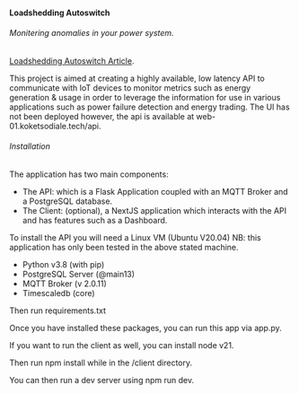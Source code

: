<h4> Loadshedding Autoswitch </h4>

<h6> Monitering anomalies in your power system.</h6>

[Loadshedding Autoswitch Article](https://medium.com/@lanchaster.k/loadshedding-auto-switch-3957d99c7d93).

<p> This project is aimed at creating a highly available, low latency API to communicate with IoT devices to monitor metrics such as energy generation & usage in order to leverage the information for use in various applications such as power failure detection and energy trading. The UI has not been deployed however, the api is available at web-01.koketsodiale.tech/api.</p>

<h6> Installation </h6>

The application has two main components:

- The API: which is a Flask Application coupled with an MQTT Broker and a PostgreSQL database.
- The Client: (optional), a NextJS application which interacts with the API and has features such as a Dashboard.

To install the API you will need a Linux VM (Ubuntu V20.04) NB: this application has only been tested in the above stated machine.

- Python v3.8 (with pip)
- PostgreSQL Server (@main13)
- MQTT Broker (v 2.0.11)
- Timescaledb (core)

Then run requirements.txt

Once you have installed these packages, you can run this app via app.py.

If you want to run the client as well, you can install node v21.

Then run npm install while in the /client directory.

You can then run a dev server using npm run dev.
